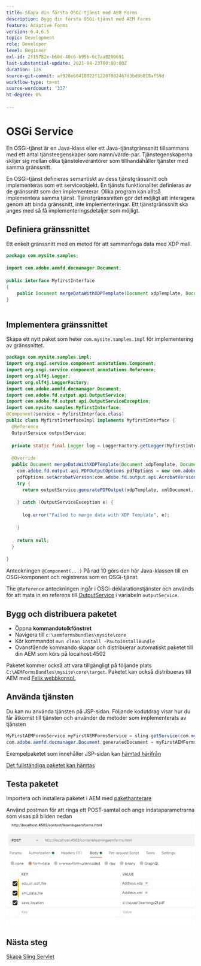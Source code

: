 ```yaml
---
title: Skapa din första OSGi-tjänst med AEM Forms
description: Bygg din första OSGi-tjänst med AEM Forms
feature: Adaptive Forms
version: 6.4,6.5
topic: Development
role: Developer
level: Beginner
exl-id: 2f15782e-b60d-40c6-b95b-6c7aa8290691
last-substantial-update: 2021-04-23T00:00:00Z
duration: 126
source-git-commit: af928e60410022f12207082467d3bd9b818af59d
workflow-type: tm+mt
source-wordcount: '337'
ht-degree: 0%

---
```


# OSGi Service

En OSGi-tjänst är en Java-klass eller ett Java-tjänstgränssnitt tillsammans med ett antal tjänsteegenskaper som namn/värde-par. Tjänstegenskaperna skiljer sig mellan olika tjänsteleverantörer som tillhandahåller tjänster med samma gränssnitt.

En OSGi-tjänst definieras semantiskt av dess tjänstgränssnitt och implementeras som ett serviceobjekt. En tjänsts funktionalitet definieras av de gränssnitt som den implementerar. Olika program kan alltså implementera samma tjänst. Tjänstgränssnitten gör det möjligt att interagera genom att binda gränssnitt, inte implementeringar. Ett tjänstgränssnitt ska anges med så få implementeringsdetaljer som möjligt.

## Definiera gränssnittet

Ett enkelt gränssnitt med en metod för att sammanfoga data med <span class="x x-first x-last">XDP</span> mall.

```java
package com.mysite.samples;

import com.adobe.aemfd.docmanager.Document;

public interface MyfirstInterface
{
    public Document mergeDataWithXDPTemplate(Document xdpTemplate, Document xmlDocument);
}
 
```

## Implementera gränssnittet

Skapa ett nytt paket som heter `com.mysite.samples.impl` för implementering av gränssnittet.

```java
package com.mysite.samples.impl;
import org.osgi.service.component.annotations.Component;
import org.osgi.service.component.annotations.Reference;
import org.slf4j.Logger;
import org.slf4j.LoggerFactory;
import com.adobe.aemfd.docmanager.Document;
import com.adobe.fd.output.api.OutputService;
import com.adobe.fd.output.api.OutputServiceException;
import com.mysite.samples.MyfirstInterface;
@Component(service = MyfirstInterface.class)
public class MyfirstInterfaceImpl implements MyfirstInterface {
  @Reference
  OutputService outputService;

  private static final Logger log = LoggerFactory.getLogger(MyfirstInterfaceImpl.class);

  @Override
  public Document mergeDataWithXDPTemplate(Document xdpTemplate, Document xmlDocument) {
    com.adobe.fd.output.api.PDFOutputOptions pdfOptions = new com.adobe.fd.output.api.PDFOutputOptions();
    pdfOptions.setAcrobatVersion(com.adobe.fd.output.api.AcrobatVersion.Acrobat_11);
    try {
      return outputService.generatePDFOutput(xdpTemplate, xmlDocument, pdfOptions);

    } catch (OutputServiceException e) {

      log.error("Failed to merge data with XDP Template", e);

    }

    return null;
  }

}
```

Anteckningen `@Component(...)` På rad 10 görs den här Java-klassen till en OSGi-komponent och registreras som en OSGi-tjänst.

The `@Reference` anteckningen ingår i OSGi-deklarationstjänster och används för att mata in en referens till [OutputService](https://helpx.adobe.com/experience-manager/6-5/forms/javadocs/index.html?com/adobe/fd/output/api/OutputService.html) i variabeln `outputService`.


## Bygg och distribuera paketet

* Öppna **kommandotolkfönstret**
* Navigera till `c:\aemformsbundles\mysite\core`
* Kör kommandot `mvn clean install -PautoInstallBundle`
* Ovanstående kommando skapar och distribuerar automatiskt paketet till din AEM som körs på localhost:4502

Paketet kommer också att vara tillgängligt på följande plats `C:\AEMFormsBundles\mysite\core\target`. Paketet kan också distribueras till AEM med [Felix webbkonsol.](http://localhost:4502/system/console/bundles)

## Använda tjänsten

Du kan nu använda tjänsten på JSP-sidan. Följande kodutdrag visar hur du får åtkomst till tjänsten och använder de metoder som implementerats av tjänsten

```java
MyFirstAEMFormsService myFirstAEMFormsService = sling.getService(com.mysite.samples.MyFirstAEMFormsService.class);
com.adobe.aemfd.docmanager.Document generatedDocument = myFirstAEMFormsService.mergeDataWithXDPTemplate(xdp_or_pdf_template,xmlDocument);
```

Exempelpaketet som innehåller JSP-sidan kan [hämtad härifrån](assets/learning_aem_forms.zip)

[Det fullständiga paketet kan hämtas](assets/mysite.core-1.0.0-SNAPSHOT.jar)

## Testa paketet

Importera och installera paketet i AEM med [pakethanterare](http://localhost:4502/crx/packmgr/index.jsp)

Använd postman för att ringa ett POST-samtal och ange indataparametrarna som visas på bilden nedan
![postman](assets/test-service-postman.JPG)

## Nästa steg

[Skapa Sling Servlet](./create-servlet.md)

